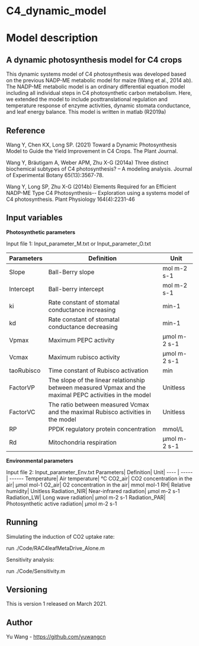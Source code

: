 # C4_dynamic_model
Model description
===
A dynamic photosynthesis model for C4 crops
---
This dynamic systems model of C4 photosynthesis was developed based on the previous NADP-ME metabolic model for maize (Wang et al., 2014 ab). The NADP-ME metabolic model is an ordinary differential equation model including all individual steps in C4 photosynthetic carbon metabolism. Here, we extended the model to include posttranslational regulation and temperature response of enzyme activities, dynamic stomata conductance, and leaf energy balance.
This model is written in matlab (R2019a)

Reference 
---
Wang Y, Chen KX, Long SP. (2021) Toward a Dynamic Photosynthesis Model to Guide the Yield Improvement in C4 Crops. The Plant Journal.

Wang Y, Bräutigam A, Weber APM, Zhu X-G (2014a) Three distinct biochemical subtypes of C4 photosynthesis? – A modeling analysis. Journal of Experimental Botany 65(13):3567-78.

Wang Y, Long SP, Zhu X-G (2014b) Elements Required for an Efficient NADP-ME Type C4 Photosynthesis-- Exploration using a systems model of C4 photosynthesis. Plant Physiology 164(4):2231-46

Input variables
---
**Photosynthetic parameters**


Input file 1:   Input_parameter_M.txt or Input_parameter_O.txt

Parameters|	Definition|	Unit|
---- | ----- | ------ 
Slope|	Ball-Berry slope|	mol m-2 s-1
Intercept|	Ball-berry intercept|	mol m-2 s-1
ki|	Rate constant of stomatal conductance increasing| 	min-1
kd| 	Rate constant of stomatal conductance decreasing| 	min-1
Vpmax|	Maximum PEPC activity|	µmol m-2 s-1
Vcmax|	Maximum rubisco activity|	µmol m-2 s-1
taoRubisco|	Time constant of Rubisco activation|	min
FactorVP|	The slope of the linear relationship between measured Vpmax and the maximal PEPC activities in the model|	Unitless
FactorVC|	The ratio between measured Vcmax and the maximal Rubisco activities in the model|	Unitless
RP|	PPDK regulatory protein concentration|	mmol/L
Rd|	Mitochondria respiration|	µmol m-2 s-1



**Environmental parameters**


Input file 2:   Input_parameter_Env.txt
Parameters|	Definition|	Unit|
---- | ----- | ------ 
Temperature|	Air temperature|	°C
CO2_air|	CO2 concentration in the air|	µmol mol-1
O2_air|	O2 concentration in the air|	mmol mol-1
RH|	Relative humidity|	Unitless
Radiation_NIR|	Near-infrared radiation|	µmol m-2 s-1
Radiation_LW|	Long wave radiation|	µmol m-2 s-1
Radiation_PAR|	Photosynthetic active radiation|	µmol m-2 s-1



Running
---
Simulating the induction of CO2 uptake rate: 

run ./Code/RAC4leafMetaDrive_Alone.m

Sensitivity analysis: 

run ./Code/Sensitivity.m


Versioning
---
This is version 1 released on March 2021.


Author
---
Yu Wang - https://github.com/yuwangcn
